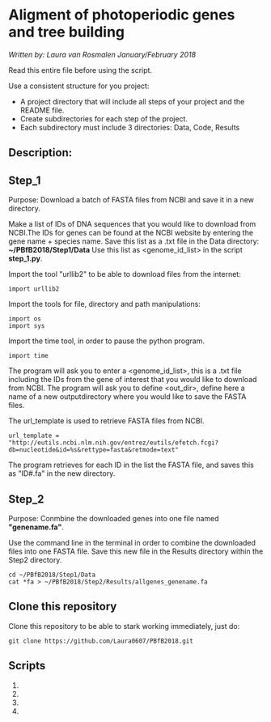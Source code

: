 # Aligment of photoperiodic genes and tree building 

*Written by: Laura van Rosmalen*
*January/February 2018*

Read this entire file before using the script.

Use a consistent structure for you project:
* A project directory that will include all steps of your project and the README file.
* Create subdirectories for each step of the project.
* Each subdirectory must include 3 directories: Data, Code, Results 

## Description:

## Step_1
Purpose: Download a batch of FASTA files from NCBI and save it in a new directory.

Make a list of IDs of DNA sequences that you would like to download from NCBI.The IDs for genes can be found at the NCBI website by entering the gene name + species name. 
Save this list as a .txt file in the Data directory: **~/PBfB2018/Step1/Data**
Use this list as <genome_id_list> in the script **step_1.py**.

Import the tool "urllib2" to be able to download files from the internet:
```
import urllib2
```

Import the tools for file, directory and path manipulations:
```
import os
import sys
```

Import the time tool, in order to pause the python program.
```
import time
```

The program will ask you to enter a <genome_id_list>, this is a .txt file including the IDs from the gene of interest that you would like to download from NCBI.
The program will ask you to define <out_dir>, define here a name of a new outputdirectory where you would like to save the FASTA files.

The url_template is used to retrieve FASTA files from NCBI.
```
url_template = "http://eutils.ncbi.nlm.nih.gov/entrez/eutils/efetch.fcgi?db=nucleotide&id=%s&rettype=fasta&retmode=text"
```

The program retrieves for each ID in the list the FASTA file, and saves this as "ID#.fa" in the new directory. 


## Step_2
Purpose: Conmbine the downloaded genes into one file named **"genename.fa"**.

Use the command line in the terminal in order to combine the downloaded files into one FASTA file.
Save this new file in the Results directory within the Step2 directory.
```
cd ~/PBfB2018/Step1/Data
cat *fa > ~/PBfB2018/Step2/Results/allgenes_genename.fa
```











## Clone this repository
Clone this repository to be able to stark working immediately, just do:

```
git clone https://github.com/Laura0607/PBfB2018.git
```

## Scripts

1.
2.
3.
4.





